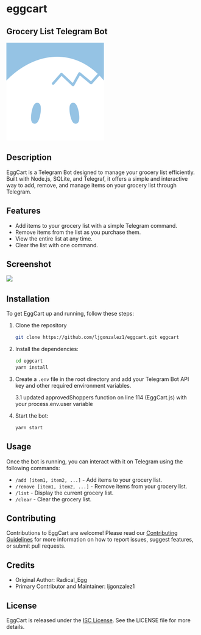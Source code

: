 # eggcart
## Grocery List Telegram Bot

<img alt="AppLogo" src="assets/eggcart_profile.png" width="256">

## Description
EggCart is a Telegram Bot designed to manage your grocery list efficiently. Built with Node.js, SQLite, and Telegraf, it offers a simple and interactive way to add, remove, and manage items on your grocery list through Telegram.

## Features
- Add items to your grocery list with a simple Telegram command.
- Remove items from the list as you purchase them.
- View the entire list at any time.
- Clear the list with one command.

## Screenshot

<img src=https://github.com/ljgonzalez1/eggcart/blob/master/assets/egg_cart_screenshot.png height=800>

## Installation
To get EggCart up and running, follow these steps:

1. Clone the repository

    ```bash
    git clone https://github.com/ljgonzalez1/eggcart.git eggcart
    ```

2. Install the dependencies:
    ```bash
    cd eggcart
    yarn install
    ```
   
3. Create a `.env` file in the root directory and add your Telegram Bot API key and other required environment variables.
   
    3.1 updated approvedShoppers function on line 114 (EggCart.js) with your process.env.user variable
 
4. Start the bot:
    ```bash
    yarn start
    ```

## Usage
Once the bot is running, you can interact with it on Telegram using the following commands:
- `/add [item1, item2, ...]` - Add items to your grocery list.
- `/remove [item1, item2, ...]` - Remove items from your grocery list.
- `/list` - Display the current grocery list.
- `/clear` - Clear the grocery list.

## Contributing
Contributions to EggCart are welcome! Please read our [Contributing Guidelines](CONTRIBUTING.md) for more information on how to report issues, suggest features, or submit pull requests.

## Credits
- Original Author: Radical_Egg
- Primary Contributor and Maintainer: ljgonzalez1

## License
EggCart is released under the [ISC License](LICENSE). See the LICENSE file for more details.
